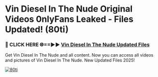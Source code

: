 # Vin Diesel In The Nude Original Videos 0nlyFans Leaked - Files Updated! (80ti)

<h3>🔴 CLICK HERE 🌐==►► <a href="https://tinyurl.com/4mcuefdz" rel="nofollow">Vin Diesel In The Nude Updated Files</a></h3>

Get Vin Diesel In The Nude and all content. Now you can access all videos and pictures of Vin Diesel In The Nude. New Updated Files 2025!

[![80ti](https://i.imgur.com/StAQSOY.gif)](https://tinyurl.com/4mcuefdz)
